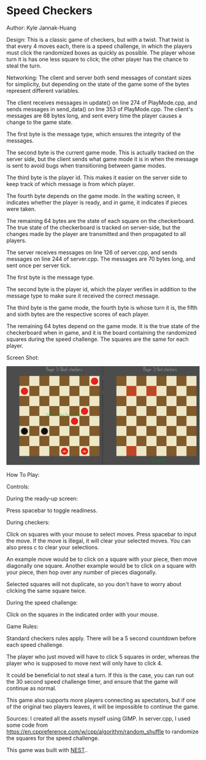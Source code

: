 # Speed Checkers

Author: Kyle Jannak-Huang

Design: This is a classic game of checkers, but with a twist. That twist is that every 4 moves each, there is a speed challenge, in which the players must click the randomized
boxes as quickly as possible. The player whose turn it is has one less square to click; the other player has the chance to steal the turn.

Networking: The client and server both send messages of constant sizes for simplicity, but depending on the state of the game some of the bytes represent different variables.

The client receives messages in update() on line 274 of PlayMode.cpp, and sends messages in send_data() on line 353 of PlayMode.cpp. 
The client's messages are 68 bytes long, and sent every time the player causes a change to the game state.

The first byte is the message type, which ensures the integrity of the messages.

The second byte is the current game mode. This is actually tracked on the server side, but the client sends what game mode it is in when the message is sent to avoid bugs when transitioning between game modes.

The third byte is the player id. This makes it easier on the server side to keep track of which message is from which player.

The fourth byte depends on the game mode. In the waiting screen, it indicates whether the player is ready, and in game, it indicates if pieces were taken.

The remaining 64 bytes are the state of each square on the checkerboard. The true state of the checkerboard is tracked on server-side, but the changes made by the player are transmitted and then propagated to all players.

The server receives messages on line 126 of server.cpp, and sends messages on line 244 of server.cpp. The messages are 70 bytes long, and sent once per server tick.

The first byte is the message type.

The second byte is the player id, which the player verifies in addition to the message type to make sure it received the correct message.

The third byte is the game mode, the fourth byte is whose turn it is, the fifth and sixth bytes are the respective scores of each player.

The remaining 64 bytes depend on the game mode. It is the true state of the checkerboard when in game, and it is the board containing the randomized squares during the speed challenge. 
The squares are the same for each player.

Screen Shot:

![Screen Shot](screenshot.png)

How To Play:

Controls: 

During the ready-up screen:

Press spacebar to toggle readiness.

During checkers:

Click on squares with your mouse to select moves. Press spacebar to input the move. If the move is illegal, it will clear your selected moves. 
You can also press c to clear your selections.

An example move would be to click on a square with your piece, then move diagonally one square. 
Another example would be to click on a square with your piece, then hop over any number of pieces diagonally.

Selected squares will not duplicate, so you don't have to worry about clicking the same square twice.

During the speed challenge:

Click on the squares in the indicated order with your mouse.

Game Rules:

Standard checkers rules apply. There will be a 5 second countdown before each speed challenge. 

The player who just moved will have to click 5 squares in order, whereas the player who is supposed to move next will only have to click 4.

It could be beneficial to not steal a turn. If this is the case, you can run out the 30 second speed challenge timer, and ensure that the game will continue as normal.

This game also supports more players connecting as spectators, but if one of the original two players leaves, it will be impossible to continue the game.

Sources: I created all the assets myself using GIMP. In server.cpp, I used some code from https://en.cppreference.com/w/cpp/algorithm/random_shuffle to randomize the squares for the speed challenge.

This game was built with [NEST](NEST.md)..

